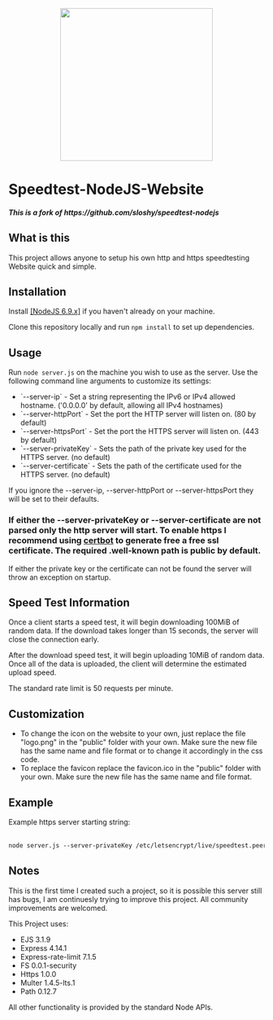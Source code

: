 <p align="center">
  <img width="300" height="300" src="https://github.com/Tetsuuuuuuuuuu/speedtest-nodejs-website/assets/72413576/b378dcc8-0adc-4b1f-b424-7510a762fb46">
</p>
<h1>Speedtest-NodeJS-Website</h1>
<h5>This is a fork of https://github.com/sloshy/speedtest-nodejs</h5>

<h2>What is this</h2>
This project allows anyone to setup his own http and https speedtesting Website quick and simple.

<h2>Installation</h2>
Install <a href="https://nodejs.org/en/">[NodeJS 6.9.x]</a> if you haven't already on your machine.

Clone this repository locally and run `npm install` to set up dependencies.

<h2>Usage</h2>

Run `node server.js` on the machine you wish to use as the server.
Use the following command line arguments to customize its settings:

<ul>
  <li>`--server-ip` - Set a string representing the IPv6 or IPv4 allowed hostname.  ('0.0.0.0' by default, allowing all IPv4 hostnames)</li>
  <li>`--server-httpPort` - Set the port the HTTP server will listen on.  (80 by default)</li>
  <li>`--server-httpsPort` - Set the port the HTTPS server will listen on.  (443 by default)</li>
  <li>`--server-privateKey` - Sets the path of the private key used for the HTTPS server.  (no default)</li>
  <li>`--server-certificate` - Sets the path of the certificate used for the HTTPS server.  (no default)</li>
</ul>

If you ignore the --server-ip, --server-httpPort or --server-httpsPort they will be set to their defaults.

<h3>If either the --server-privateKey or --server-certificate are not parsed only the http server will start. To enable https I recommend using <a href="https://certbot.eff.org/">certbot</a> to generate free a free ssl certificate. The required .well-known path is public by default.</h3>

If either the private key or the certificate can not be found the server will throw an exception on startup.

<h2>Speed Test Information</h2>
Once a client starts a speed test, it will begin downloading 100MiB of random data.
If the download takes longer than 15 seconds, the server will close the connection early.

After the download speed test, it will begin uploading 10MiB of random data.
Once all of the data is uploaded, the client will determine the estimated
upload speed.

The standard rate limit is 50 requests per minute.

<h2>Customization</h2>
<ul>
  <li>To change the icon on the website to your own, just replace the file "logo.png" in the "public" folder with your own. Make sure the new file has the same name and file format or to change it accordingly in the css code.</li>
  <li>To replace the favicon replace the favicon.ico in the "public" folder with your own. Make sure the new file has the same name and file format.</li>
</ul>

<h2>Example</h2>
Example https server starting string:
<br><br>

```diff
node server.js --server-privateKey /etc/letsencrypt/live/speedtest.peer2.live/privkey.pem --server-certificate /etc/letsencrypt/live/speedtest.peer2.live/cert.pem
```

<h2>Notes</h2>

This is the first time I created such a project, so it is possible this server still has bugs, I am continuesly trying to improve this project. All community improvements are welcomed.

This Project uses:
<ul>
  <li>EJS 3.1.9</li>
  <li>Express 4.14.1</li>
  <li>Express-rate-limit 7.1.5</li>
  <li>FS 0.0.1-security</li>
  <li>Https 1.0.0</li>
  <li>Multer 1.4.5-lts.1</li>
  <li>Path 0.12.7</li>
</ul>

All other functionality is provided by the standard Node APIs.

